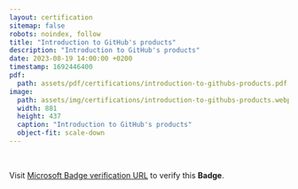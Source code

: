 ```yaml
---
layout: certification
sitemap: false
robots: noindex, follow
title: "Introduction to GitHub's products"
description: "Introduction to GitHub's products"
date: 2023-08-19 14:00:00 +0200
timestamp: 1692446400
pdf:
  path: assets/pdf/certifications/introduction-to-githubs-products.pdf
image:
  path: assets/img/certifications/introduction-to-githubs-products.webp
  width: 881
  height: 437
  caption: "Introduction to GitHub's products"
  object-fit: scale-down
---
```


<br />

<p class="lead text-center">
    Visit <a href="https://learn.microsoft.com/en-us/training/achievements/learn.github.github-introduction-administration.badge?username=char0n">Microsoft Badge verification URL</a> to verify this <strong>Badge</strong>.
</p>
